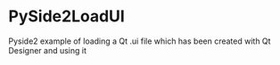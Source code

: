 # PySide2LoadUI
Pyside2 example of loading a Qt .ui file which has been created with Qt Designer and using it
